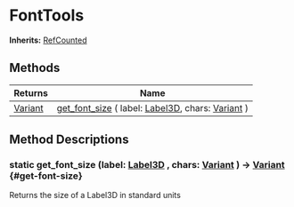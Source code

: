 # FontTools
**Inherits:** [RefCounted](https://docs.godotengine.org/de/4.x/classes/class_refcounted.html)
    




## Methods

| Returns                                                                   | Name                                                                                                                                                                                                   |
| ------------------------------------------------------------------------- | ------------------------------------------------------------------------------------------------------------------------------------------------------------------------------------------------------ |
| [Variant](https://docs.godotengine.org/de/4.x/classes/class_variant.html) | [get_font_size](#get-font-size) ( label: [Label3D](https://docs.godotengine.org/de/4.x/classes/class_label3d.html), chars: [Variant](https://docs.godotengine.org/de/4.x/classes/class_variant.html) ) |









## Method Descriptions

### static get_font_size (label: [Label3D](https://docs.godotengine.org/de/4.x/classes/class_label3d.html) , chars: [Variant](https://docs.godotengine.org/de/4.x/classes/class_variant.html)  ) -> [Variant](https://docs.godotengine.org/de/4.x/classes/class_variant.html) {#get-font-size}

Returns the size of a Label3D in standard units
